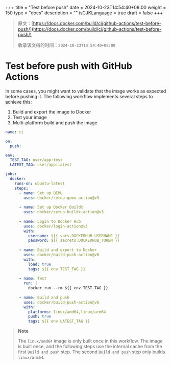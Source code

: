 +++
title = "Test before push"
date = 2024-10-23T14:54:40+08:00
weight = 150
type = "docs"
description = ""
isCJKLanguage = true
draft = false
+++

> 原文：[https://docs.docker.com/build/ci/github-actions/test-before-push/](https://docs.docker.com/build/ci/github-actions/test-before-push/)
>
> 收录该文档的时间：`2024-10-23T14:54:40+08:00`

# Test before push with GitHub Actions

In some cases, you might want to validate that the image works as expected before pushing it. The following workflow implements several steps to achieve this:

1. Build and export the image to Docker
2. Test your image
3. Multi-platform build and push the image



```yaml
name: ci

on:
  push:

env:
  TEST_TAG: user/app:test
  LATEST_TAG: user/app:latest

jobs:
  docker:
    runs-on: ubuntu-latest
    steps:
      - name: Set up QEMU
        uses: docker/setup-qemu-action@v3
      
      - name: Set up Docker Buildx
        uses: docker/setup-buildx-action@v3
      
      - name: Login to Docker Hub
        uses: docker/login-action@v3
        with:
          username: ${{ vars.DOCKERHUB_USERNAME }}
          password: ${{ secrets.DOCKERHUB_TOKEN }}
      
      - name: Build and export to Docker
        uses: docker/build-push-action@v6
        with:
          load: true
          tags: ${{ env.TEST_TAG }}
      
      - name: Test
        run: |
          docker run --rm ${{ env.TEST_TAG }}          
      
      - name: Build and push
        uses: docker/build-push-action@v6
        with:
          platforms: linux/amd64,linux/arm64
          push: true
          tags: ${{ env.LATEST_TAG }}
```

> **Note**
>
> 
>
> The `linux/amd64` image is only built once in this workflow. The image is built once, and the following steps use the internal cache from the first `Build and push` step. The second `Build and push` step only builds `linux/arm64`.
